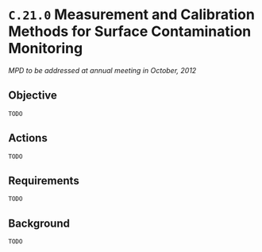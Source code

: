 # `C.21.0` Measurement and Calibration Methods for Surface Contamination Monitoring

*MPD to be addressed at annual meeting in October, 2012*

## Objective

`TODO`

## Actions

`TODO`

## Requirements

`TODO`

## Background

`TODO`
